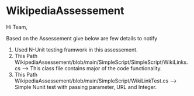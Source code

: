 # WikipediaAssessement

Hi Team,


Based on the Assessement give below are few details to notify
   
   
1. Used N-Unit testing framwork in this assessement.
2.  This Path WikipediaAssessement/blob/main/SimpleScript/SimpleScript/WikiLinks.cs   --> This class file contains major of the code functionality.
3.  This Path WikipediaAssessement/blob/main/SimpleScript/WikiLinkTest.cs  --> Simple Nunit test with passing parameter, URL and Integer.
